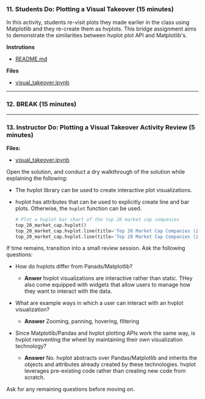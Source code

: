 ### 11. Students Do: Plotting a Visual Takeover (15 minutes)

In this activity, students re-visit plots they made earlier in the class using Matplotlib and they re-create them as hvplots. This bridge assignment aims to demonstrate the similarities between hvplot plot API and Matplotlib's.

**Instrutions**

* [README.md](Activities/11-Stu_Visual_Takeover/README.md)

**Files**

* [visual_takeover.ipynb](Activities/11-Stu_Visual_Takeover/Unsolved/Core/visual_takeover.ipynb)

- - -

### 12. BREAK (15 minutes)

- - -

### 13. Instructor Do: Plotting a Visual Takeover Activity Review (5 minutes)

**Files:**

* [visual_takeover.ipynb](Activities/11-Stu_Visual_Takeover/Solved/Core/visual_takeover.ipynb)

Open the solution, and conduct a dry walkthrough of the solution while explaining the following:

* The hvplot library can be used to create interactive plot visualizations.

* hvplot has attributes that can be used to explicitly create line and bar plots. Otherwise, the `hvplot` function can be used.

  ```python
  # Plot a hvplot bar chart of the top 20 market cap companies
  top_20_market_cap.hvplot()
  top_20_market_cap.hvplot.line(title='Top 20 Market Cap Companies (in billions)')
  top_20_market_cap.hvplot.line(title='Top 20 Market Cap Companies (in billions)')
  ```

If time remains, transition into a small review session. Ask the following questions:

* How do hvplots differ from Panads/Matplotlib?

  * **Anwer** hvplot visualizations are interactive rather than static. THey also come equipped with widgets that allow users to manage how they want to interact with the data.

* What are example ways in which a user can interact with an hvplot visualization?

  * **Answer** Zooming, panning, hovering, filtering

* Since Matplotlib/Pandas and hvplot plotting APIs work the same way, is hvplot reinventing the wheel by maintaining their own visualization technology?

  * **Answer** No. hvplot abstracts over Pandas/Matplotlib and inherits the objects and attributes already created by these technologies. hvplot leverages pre-existing code rather than creating new code from scratch.

Ask for any remaining questions before moving on.
